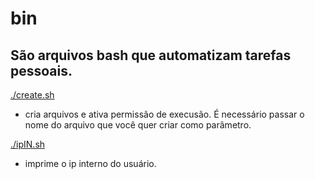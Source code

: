 # bin
## São arquivos bash que automatizam tarefas pessoais.

[./create.sh]() 
 - cria arquivos e ativa permissão de execusão. É necessário passar o nome do arquivo que você quer criar como parâmetro.

 [./ipIN.sh]() 
 - imprime o ip interno do usuário.